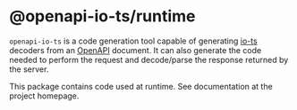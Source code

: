 # @openapi-io-ts/runtime

`openapi-io-ts` is a code generation tool capable of generating [io-ts](https://github.com/gcanti/io-ts) decoders from an [OpenAPI](https://www.openapis.org/) document. It can also generate the code needed to perform the request and decode/parse the response returned by the server.

This package contains code used at runtime. See documentation at the project homepage.
